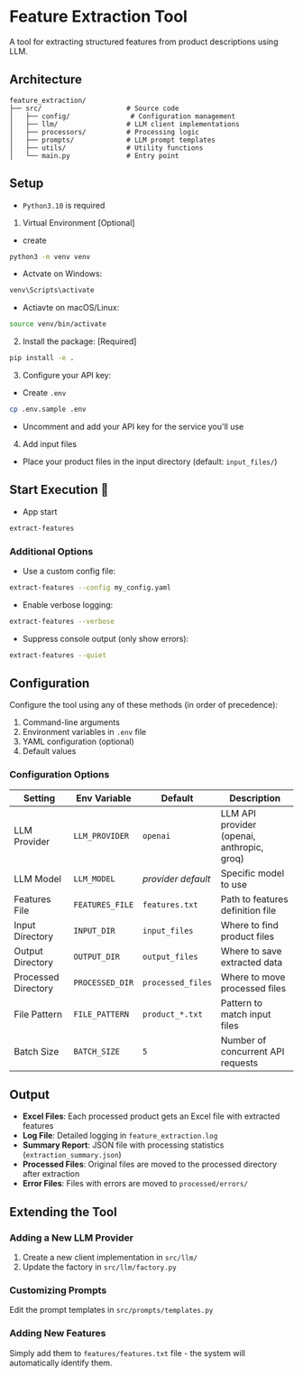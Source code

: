 # Feature Extraction Tool

A tool for extracting structured features from product descriptions using LLM.

## Architecture

```
feature_extraction/
├── src/                     # Source code
│   ├── config/               # Configuration management
│   ├── llm/                 # LLM client implementations
│   ├── processors/          # Processing logic
│   ├── prompts/             # LLM prompt templates
│   ├── utils/               # Utility functions
│   └── main.py              # Entry point
```

## Setup

- `Python3.10` is required

1. Virtual Environment [Optional]

- create
```bash
python3 -m venv venv
```

 - Actvate on Windows:

```bash
venv\Scripts\activate
```

 - Actiavte on macOS/Linux:
```bash
source venv/bin/activate
```

2. Install the package: [Required]

```bash
pip install -e .
```

3. Configure your API key:

- Create `.env`
```bash
cp .env.sample .env
```

   - Uncomment and add your API key for the service you'll use

4. Add input files

- Place your product files in the input directory (default: `input_files/`)


## Start Execution  🚀
- App start

```bash
extract-features
```

### Additional Options

- Use a custom config file:
```bash
extract-features --config my_config.yaml
```

- Enable verbose logging:
```bash
extract-features --verbose
```

- Suppress console output (only show errors):
```bash
extract-features --quiet
```

## Configuration

Configure the tool using any of these methods (in order of precedence):

1. Command-line arguments
2. Environment variables in `.env` file
3. YAML configuration (optional)
4. Default values

### Configuration Options

| Setting | Env Variable | Default | Description |
|---------|--------------|---------|-------------|
| LLM Provider | `LLM_PROVIDER` | `openai` | LLM API provider (openai, anthropic, groq) |
| LLM Model | `LLM_MODEL` | *provider default* | Specific model to use |
| Features File | `FEATURES_FILE` | `features.txt` | Path to features definition file |
| Input Directory | `INPUT_DIR` | `input_files` | Where to find product files |
| Output Directory | `OUTPUT_DIR` | `output_files` | Where to save extracted data |
| Processed Directory | `PROCESSED_DIR` | `processed_files` | Where to move processed files |
| File Pattern | `FILE_PATTERN` | `product_*.txt` | Pattern to match input files |
| Batch Size | `BATCH_SIZE` | `5` | Number of concurrent API requests |

## Output

- **Excel Files**: Each processed product gets an Excel file with extracted features
- **Log File**: Detailed logging in `feature_extraction.log`
- **Summary Report**: JSON file with processing statistics (`extraction_summary.json`)
- **Processed Files**: Original files are moved to the processed directory after extraction
- **Error Files**: Files with errors are moved to `processed/errors/`

## Extending the Tool

### Adding a New LLM Provider

1. Create a new client implementation in `src/llm/`
2. Update the factory in `src/llm/factory.py`

### Customizing Prompts

Edit the prompt templates in `src/prompts/templates.py`

### Adding New Features

Simply add them to `features/features.txt` file - the system will automatically identify them.
